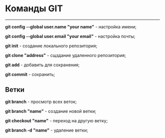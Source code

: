 # Команды GIT
___
**git config --global user.name "your name"** - настройка имени;

**git config --global user.email "your email"** - настройка почты;

**git init** - создание локального репозитория;

**git clone "address"** - сщздание удаленного репозитория;

**git add** - добавить для сохранения;

**git commit** - сохранить;



## Ветки

**git branch** - просмотр всех веток;

**git branch "name"** - создание новой ветки;

**git checkout "name"**  - переход на другую ветку;

**git branch -d "name"** - удаление ветки;